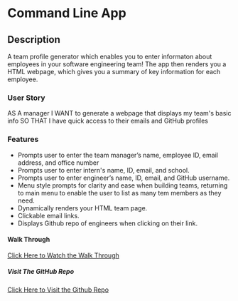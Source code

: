 # Command Line App

## Description

A team profile generator which enables you to enter informaton about
employees in your software engineering team! The app then renders you a
HTML webpage, which gives you a summary of key information for each employee.

### User Story
AS A manager
I WANT to generate a webpage that displays my team's basic info
SO THAT I have quick access to their emails and GitHub profiles

### Features
- Prompts user to enter the team manager’s name, employee ID, email address, and office number
- Prompts user to enter intern's name, ID, email, and school.
- Prompts user to enter engineer’s name, ID, email, and GitHub username.
- Menu style prompts for clarity and ease when building teams, returning to main menu to enable
the user to list as many tem members as they need.
- Dynamically renders your HTML team page.
- Clickable email links.
- Displays Github repo of engineers when clicking on their link.

#### Walk Through
[Click Here to Watch the Walk Through](https://drive.google.com/file/d/1hz7qLOcQAn4Xgo27AP3VZw4mH3_mfma1/view)

##### Visit The GitHub Repo
[Click Here to Visit the Github Repo](https://github.com/cherry-aisha/week-10-command-line-app)